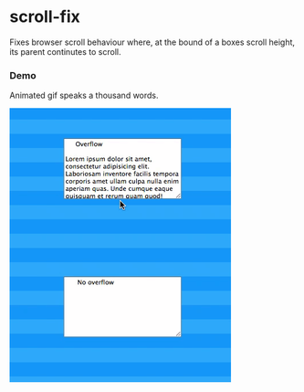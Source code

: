 scroll-fix
==========

Fixes browser scroll behaviour where, at the bound of a boxes scroll height, its parent continutes to scroll.


### Demo

Animated gif speaks a thousand words.

![demo](/scrollfix.gif)
